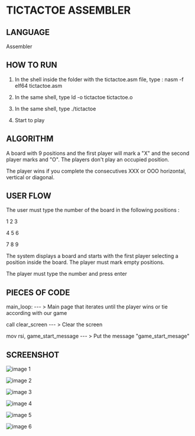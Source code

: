 # TICTACTOE ASSEMBLER

## LANGUAGE

Assembler

## HOW TO RUN 

1. In the shell inside the folder with the tictactoe.asm file, type : nasm -f elf64 tictactoe.asm

2. In the same shell, type ld -o tictactoe tictactoe.o

3. In the same shell, type ./tictactoe

4. Start to play

## ALGORITHM

A board with 9 positions and the first player will mark a "X" and the second player marks and "O". The players don't play an occupied position. 

The player wins if you complete the consecutives XXX or OOO horizontal, vertical or diagonal.

## USER FLOW

The user must type the number of the board in the following positions :

1 2 3

4 5 6

7 8 9

The system displays a board and starts with the first player selecting a position inside the board. The player must mark empty positions.

The player must type the number and press enter

## PIECES OF CODE

main_loop: --- > Main page that iterates until the player wins or tie according with our game

call clear_screen --- > Clear the screen
        
mov rsi, game_start_message --- > Put the message "game_start_mesage"

## SCREENSHOT

![image 1](https://github.com/oran2527/tictactoe-assembler/tree/master/img/asm1.JPG)

![image 2](https://github.com/oran2527/tictactoe-assembler/tree/master/img/asm2.JPG)

![image 3](https://github.com/oran2527/tictactoe-assembler/tree/master/img/asm3.JPG)

![image 4](https://github.com/oran2527/tictactoe-assembler/tree/master/img/asm4.JPG)

![image 5](https://github.com/oran2527/tictactoe-assembler/tree/master/img/asm5.JPG)

![image 6](https://github.com/oran2527/tictactoe-assembler/tree/master/img/asm6.jgp)
